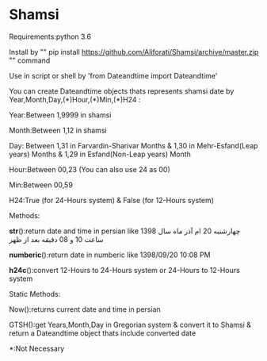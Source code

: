# Shamsi
Requirements:python 3.6

Install by "" pip install https://github.com/Aliforati/Shamsi/archive/master.zip "" command

Use in script or shell by 'from Dateandtime import Dateandtime'

You can create Dateandtime objects thats represents shamsi date by Year,Month,Day,(\*)Hour,(\*)Min,(\*)H24 :

Year:Between 1,9999 in shamsi

Month:Between 1,12 in shamsi

Day: Between 1,31 in Farvardin-Sharivar Months & 1,30 in Mehr-Esfand(Leap years) Months & 1,29 in Esfand(Non-Leap years) Month

Hour:Between 00,23 (You can also use 24 as 00)

Min:Between 00,59

H24:True (for 24-Hours system) & False (for 12-Hours system)

Methods:

__str__():return date and time in persian like چهارشنبه 20 ام آذر ماه سال 1398 ساعت 10 و 08 دقیقه بعد از ظهر

__numberic__():return date in numberic like 1398/09/20 10:08 PM

__h24c__():convert 12-Hours to 24-Hours system or 24-Hours to 12-Hours system


Static Methods:

Now():returns current date and time in persian

GTSH():get Years,Month,Day in Gregorian system & convert it to Shamsi & return a Dateandtime object thats include converted date


*:Not Necessary
